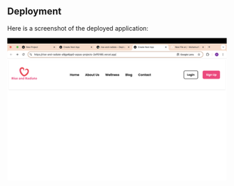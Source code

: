 ## Deployment

Here is a screenshot of the deployed application:

![Deployment Screenshot](./screenshot)


